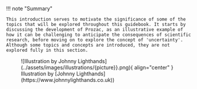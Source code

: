 <!-- Admonitions -->

!!! note "Summary"

    This introduction serves to motivate the significance of some of the topics that will be explored throughout this guidebook. It starts by discussing the development of Prozac, as an illustrative example of how it can be challenging to anticipate the consequences of scientific research, before moving on to explore the concept of 'uncertainty'. Although some topics and concepts are introduced, they are not explored fully in this section.

<!-- Images -->

<figure markdown>
  ![Illustration by Johnny Lighthands](../assets/images/illustrations/{picture}}.png){ align="center" }
  <figcaption>Illustration by [Johnny Lighthands](https://www.johnnylighthands.co.uk))</figcaption>
</figure>